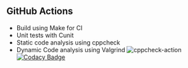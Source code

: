 

## GitHub Actions
* Build using Make for CI
* Unit tests with Cunit
* Static code analysis using cppcheck
* Dynamic Code analysis using Valgrind
![cppcheck-action](https://github.com/sanjatchand/MiniProject_Template/workflows/cppcheck-action/badge.svg)
[![Codacy Badge](https://app.codacy.com/project/badge/Grade/177044ee39974931898649bb38eec7f5)](https://www.codacy.com/manual/sanjatchand/MiniProject_Template?utm_source=github.com&amp;utm_medium=referral&amp;utm_content=sanjatchand/MiniProject_Template&amp;utm_campaign=Badge_Grade)
